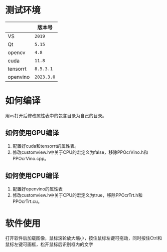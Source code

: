 # 测试环境

| |版本号|
|----------------|--------------------------------|
|VS|`2019`|
|Qt|`5.15` |
|opencv|`4.8` |
|cuda|`11.8`|
|tensorrt|`8.5.3.1`|
|openvino|`2023.3.0`|

# 如何编译
用vs打开后修改属性表中的包含目录为自己的目录。

## 如何使用GPU编译

 1. 配置好cuda和tensorrt的属性表。
 2. 修改customview.h中关于CPU的宏定义为false，移除PPOcrVino.h和PPOcrVino.cpp。
 
## 如何使用CPU编译
 1. 配置好openvino的属性表
 2. 修改customview.h中关于CPU的宏定义为true，移除PPOcrTrt.h和PPOcrTrt.cu。

# 软件使用
打开软件后加载图像，鼠标滚轮放大缩小，按住鼠标左键可拖动，同时按住Ctrl和鼠标左键可画框，松开鼠标后识别框内的文字
